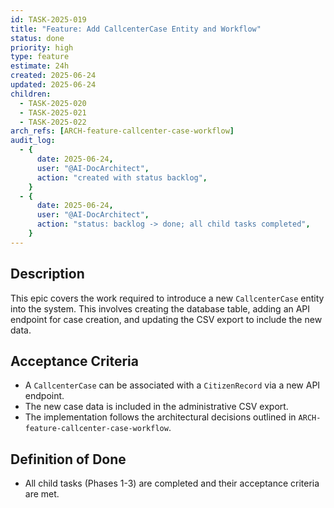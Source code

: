 ```yaml
---
id: TASK-2025-019
title: "Feature: Add CallcenterCase Entity and Workflow"
status: done
priority: high
type: feature
estimate: 24h
created: 2025-06-24
updated: 2025-06-24
children:
  - TASK-2025-020
  - TASK-2025-021
  - TASK-2025-022
arch_refs: [ARCH-feature-callcenter-case-workflow]
audit_log:
  - {
      date: 2025-06-24,
      user: "@AI-DocArchitect",
      action: "created with status backlog",
    }
  - {
      date: 2025-06-24,
      user: "@AI-DocArchitect",
      action: "status: backlog -> done; all child tasks completed",
    }
---
```


## Description

This epic covers the work required to introduce a new `CallcenterCase` entity into the system. This involves creating the database table, adding an API endpoint for case creation, and updating the CSV export to include the new data.

## Acceptance Criteria

- A `CallcenterCase` can be associated with a `CitizenRecord` via a new API endpoint.
- The new case data is included in the administrative CSV export.
- The implementation follows the architectural decisions outlined in `ARCH-feature-callcenter-case-workflow`.

## Definition of Done

- All child tasks (Phases 1-3) are completed and their acceptance criteria are met.
